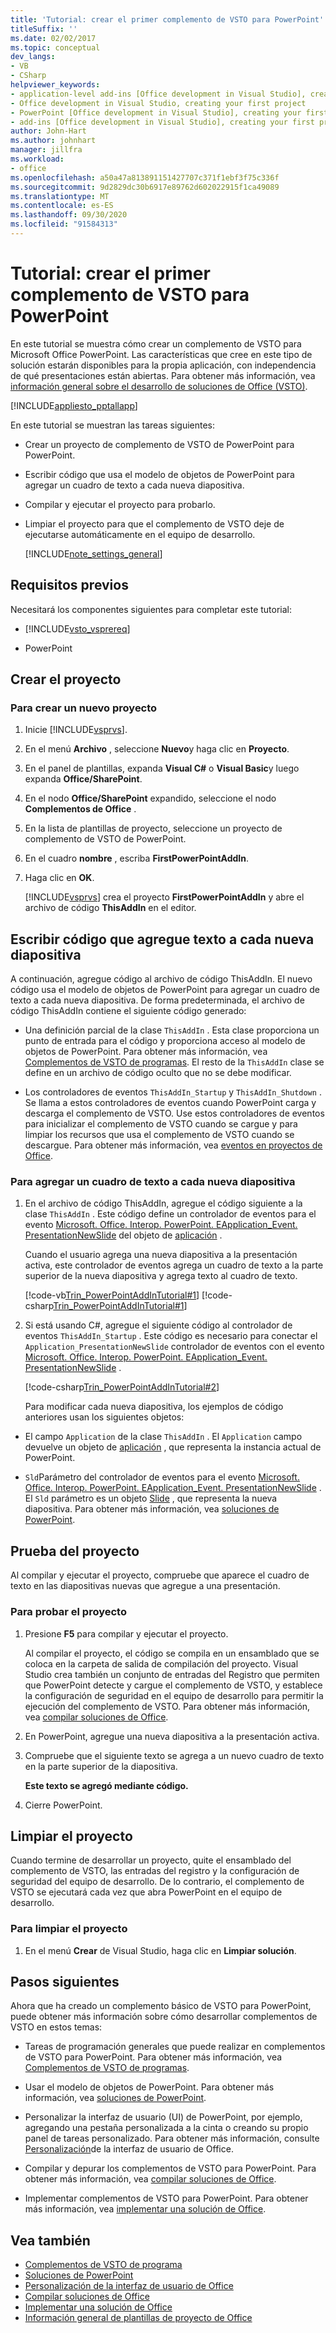 ```yaml
---
title: 'Tutorial: crear el primer complemento de VSTO para PowerPoint'
titleSuffix: ''
ms.date: 02/02/2017
ms.topic: conceptual
dev_langs:
- VB
- CSharp
helpviewer_keywords:
- application-level add-ins [Office development in Visual Studio], creating your first project
- Office development in Visual Studio, creating your first project
- PowerPoint [Office development in Visual Studio], creating your first project
- add-ins [Office development in Visual Studio], creating your first project
author: John-Hart
ms.author: johnhart
manager: jillfra
ms.workload:
- office
ms.openlocfilehash: a50a47a813891151427707c371f1ebf3f75c336f
ms.sourcegitcommit: 9d2829dc30b6917e89762d602022915f1ca49089
ms.translationtype: MT
ms.contentlocale: es-ES
ms.lasthandoff: 09/30/2020
ms.locfileid: "91584313"
---
```

# <a name="walkthrough-create-your-first-vsto-add-in-for-powerpoint"></a>Tutorial: crear el primer complemento de VSTO para PowerPoint
  En este tutorial se muestra cómo crear un complemento de VSTO para Microsoft Office PowerPoint. Las características que cree en este tipo de solución estarán disponibles para la propia aplicación, con independencia de qué presentaciones están abiertas. Para obtener más información, vea [información general sobre el desarrollo de soluciones de Office &#40;VSTO&#41;](../vsto/office-solutions-development-overview-vsto.md).

 [!INCLUDE[appliesto_pptallapp](../vsto/includes/appliesto-pptallapp-md.md)]

 En este tutorial se muestran las tareas siguientes:

- Crear un proyecto de complemento de VSTO de PowerPoint para PowerPoint.

- Escribir código que usa el modelo de objetos de PowerPoint para agregar un cuadro de texto a cada nueva diapositiva.

- Compilar y ejecutar el proyecto para probarlo.

- Limpiar el proyecto para que el complemento de VSTO deje de ejecutarse automáticamente en el equipo de desarrollo.

  [!INCLUDE[note_settings_general](../sharepoint/includes/note-settings-general-md.md)]

## <a name="prerequisites"></a>Requisitos previos
 Necesitará los componentes siguientes para completar este tutorial:

- [!INCLUDE[vsto_vsprereq](../vsto/includes/vsto-vsprereq-md.md)]

- PowerPoint

## <a name="create-the-project"></a>Crear el proyecto

### <a name="to-create-a-new-project"></a>Para crear un nuevo proyecto

1. Inicie [!INCLUDE[vsprvs](../sharepoint/includes/vsprvs-md.md)].

2. En el menú **Archivo** , seleccione **Nuevo**y haga clic en **Proyecto**.

3. En el panel de plantillas, expanda **Visual C#** o **Visual Basic**y luego expanda **Office/SharePoint**.

4. En el nodo **Office/SharePoint** expandido, seleccione el nodo **Complementos de Office** .

5. En la lista de plantillas de proyecto, seleccione un proyecto de complemento de VSTO de PowerPoint.

6. En el cuadro **nombre** , escriba **FirstPowerPointAddIn**.

7. Haga clic en **OK**.

     [!INCLUDE[vsprvs](../sharepoint/includes/vsprvs-md.md)] crea el proyecto **FirstPowerPointAddIn** y abre el archivo de código **ThisAddIn** en el editor.

## <a name="write-code-that-adds-text-to-each-new-slide"></a>Escribir código que agregue texto a cada nueva diapositiva
 A continuación, agregue código al archivo de código ThisAddIn. El nuevo código usa el modelo de objetos de PowerPoint para agregar un cuadro de texto a cada nueva diapositiva. De forma predeterminada, el archivo de código ThisAddIn contiene el siguiente código generado:

- Una definición parcial de la clase `ThisAddIn` . Esta clase proporciona un punto de entrada para el código y proporciona acceso al modelo de objetos de PowerPoint. Para obtener más información, vea [Complementos de VSTO de programas](../vsto/programming-vsto-add-ins.md). El resto de la `ThisAddIn` clase se define en un archivo de código oculto que no se debe modificar.

- Los controladores de eventos `ThisAddIn_Startup` y `ThisAddIn_Shutdown` . Se llama a estos controladores de eventos cuando PowerPoint carga y descarga el complemento de VSTO. Use estos controladores de eventos para inicializar el complemento de VSTO cuando se cargue y para limpiar los recursos que usa el complemento de VSTO cuando se descargue. Para obtener más información, vea [eventos en proyectos de Office](../vsto/events-in-office-projects.md).

### <a name="to-add-a-text-box-to-each-new-slide"></a>Para agregar un cuadro de texto a cada nueva diapositiva

1. En el archivo de código ThisAddIn, agregue el código siguiente a la clase `ThisAddIn` . Este código define un controlador de eventos para el evento [Microsoft. Office. Interop. PowerPoint. EApplication_Event. PresentationNewSlide](/previous-versions/office/developer/office-2010/ff762876(v%3doffice.14)) del objeto de [aplicación](/previous-versions/office/developer/office-2010/ff764034(v=office.14)) .

    Cuando el usuario agrega una nueva diapositiva a la presentación activa, este controlador de eventos agrega un cuadro de texto a la parte superior de la nueva diapositiva y agrega texto al cuadro de texto.

    [!code-vb[Trin_PowerPointAddInTutorial#1](../vsto/codesnippet/VisualBasic/Trin_PowerPointAddInTutorial/ThisAddIn.vb#1)]
    [!code-csharp[Trin_PowerPointAddInTutorial#1](../vsto/codesnippet/CSharp/Trin_PowerPointAddInTutorial/ThisAddIn.cs#1)]

2. Si está usando C#, agregue el siguiente código al controlador de eventos `ThisAddIn_Startup` . Este código es necesario para conectar el `Application_PresentationNewSlide` controlador de eventos con el evento [Microsoft. Office. Interop. PowerPoint. EApplication_Event. PresentationNewSlide](/previous-versions/office/developer/office-2010/ff762876(v%3doffice.14)) .

    [!code-csharp[Trin_PowerPointAddInTutorial#2](../vsto/codesnippet/CSharp/Trin_PowerPointAddInTutorial/ThisAddIn.cs#2)]

   Para modificar cada nueva diapositiva, los ejemplos de código anteriores usan los siguientes objetos:

- El campo `Application` de la clase `ThisAddIn` . El `Application` campo devuelve un objeto de [aplicación](/previous-versions/office/developer/office-2010/ff764034(v=office.14)) , que representa la instancia actual de PowerPoint.

- `Sld`Parámetro del controlador de eventos para el evento [Microsoft. Office. Interop. PowerPoint. EApplication_Event. PresentationNewSlide](/previous-versions/office/developer/office-2010/ff762876(v%3doffice.14)) . El `Sld` parámetro es un objeto [Slide](/previous-versions/office/developer/office-2010/ff763417(v=office.14)) , que representa la nueva diapositiva. Para obtener más información, vea [soluciones de PowerPoint](../vsto/powerpoint-solutions.md).

## <a name="test-the-project"></a>Prueba del proyecto
 Al compilar y ejecutar el proyecto, compruebe que aparece el cuadro de texto en las diapositivas nuevas que agregue a una presentación.

### <a name="to-test-the-project"></a>Para probar el proyecto

1. Presione **F5** para compilar y ejecutar el proyecto.

     Al compilar el proyecto, el código se compila en un ensamblado que se coloca en la carpeta de salida de compilación del proyecto. Visual Studio crea también un conjunto de entradas del Registro que permiten que PowerPoint detecte y cargue el complemento de VSTO, y establece la configuración de seguridad en el equipo de desarrollo para permitir la ejecución del complemento de VSTO. Para obtener más información, vea [compilar soluciones de Office](../vsto/building-office-solutions.md).

2. En PowerPoint, agregue una nueva diapositiva a la presentación activa.

3. Compruebe que el siguiente texto se agrega a un nuevo cuadro de texto en la parte superior de la diapositiva.

     **Este texto se agregó mediante código.**

4. Cierre PowerPoint.

## <a name="clean-up-the-project"></a>Limpiar el proyecto
 Cuando termine de desarrollar un proyecto, quite el ensamblado del complemento de VSTO, las entradas del registro y la configuración de seguridad del equipo de desarrollo. De lo contrario, el complemento de VSTO se ejecutará cada vez que abra PowerPoint en el equipo de desarrollo.

### <a name="to-clean-up-your-project"></a>Para limpiar el proyecto

1. En el menú **Crear** de Visual Studio, haga clic en **Limpiar solución**.

## <a name="next-steps"></a>Pasos siguientes
 Ahora que ha creado un complemento básico de VSTO para PowerPoint, puede obtener más información sobre cómo desarrollar complementos de VSTO en estos temas:

- Tareas de programación generales que puede realizar en complementos de VSTO para PowerPoint. Para obtener más información, vea [Complementos de VSTO de programas](../vsto/programming-vsto-add-ins.md).

- Usar el modelo de objetos de PowerPoint. Para obtener más información, vea [soluciones de PowerPoint](../vsto/powerpoint-solutions.md).

- Personalizar la interfaz de usuario (UI) de PowerPoint, por ejemplo, agregando una pestaña personalizada a la cinta o creando su propio panel de tareas personalizado. Para obtener más información, consulte [Personalización](../vsto/office-ui-customization.md)de la interfaz de usuario de Office.

- Compilar y depurar los complementos de VSTO para PowerPoint. Para obtener más información, vea [compilar soluciones de Office](../vsto/building-office-solutions.md).

- Implementar complementos de VSTO para PowerPoint. Para obtener más información, vea [implementar una solución de Office](../vsto/deploying-an-office-solution.md).

## <a name="see-also"></a>Vea también
- [Complementos de VSTO de programa](../vsto/programming-vsto-add-ins.md)
- [Soluciones de PowerPoint](../vsto/powerpoint-solutions.md)
- [Personalización de la interfaz de usuario de Office](../vsto/office-ui-customization.md)
- [Compilar soluciones de Office](../vsto/building-office-solutions.md)
- [Implementar una solución de Office](../vsto/deploying-an-office-solution.md)
- [Información general de plantillas de proyecto de Office](../vsto/office-project-templates-overview.md)
